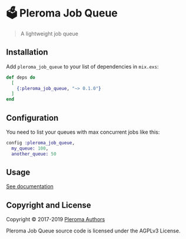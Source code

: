 # 🗳 Pleroma Job Queue

> A lightweight job queue

## Installation

Add `pleroma_job_queue` to your list of dependencies in `mix.exs`:

```elixir
def deps do
  [
    {:pleroma_job_queue, "~> 0.1.0"}
  ]
end
```

## Configuration

You need to list your queues with max concurrent jobs like this:

```elixir
config :pleroma_job_queue,
  my_queue: 100,
  another_queue: 50
```

## Usage

[See documentation](http://hexdocs.pm/pleroma_job_queue)

## Copyright and License

Copyright © 2017-2019 [Pleroma Authors](https://pleroma.social/)

Pleroma Job Queue source code is licensed under the AGPLv3 License.
